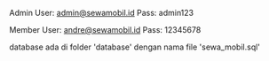 Admin
User: admin@sewamobil.id
Pass: admin123

Member
User: andre@sewamobil.id
Pass: 12345678


database ada di folder 'database' dengan nama file 'sewa_mobil.sql'
